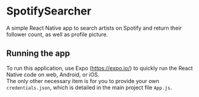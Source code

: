 # SpotifySearcher
A simple React Native app to search artists on Spotify and return their follower count, as well as profile picture.

## Running the app
To run this application, use Expo (https://expo.io/) to quickly run the React Native code on web, Android, or iOS.  
The only other necessary item is for you to provide your own `credentials.json`, which is detailed in the main project file `App.js`.
